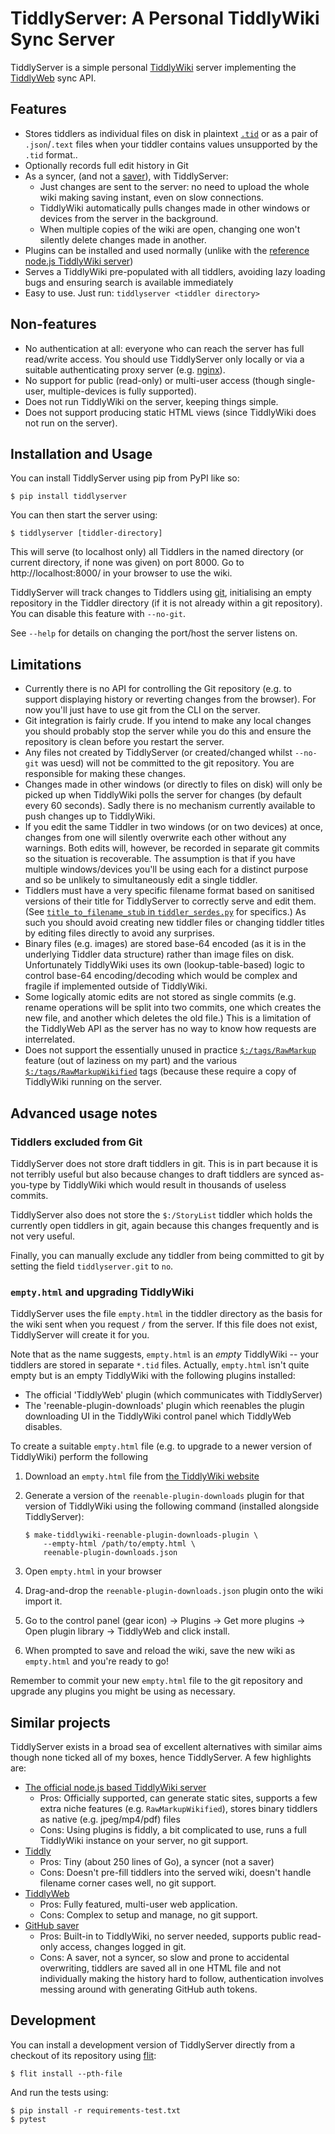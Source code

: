 TiddlyServer: A Personal TiddlyWiki Sync Server
===============================================

TiddlyServer is a simple personal [TiddlyWiki](https://tiddlywiki.com/) server
implementing the [TiddlyWeb](https://tiddlywiki.com/#TiddlyWeb) sync API.


Features
--------

* Stores tiddlers as individual files on disk in plaintext
  [`.tid`](https://tiddlywiki.com/#TiddlerFiles) or as a pair of
  `.json`/`.text` files when your tiddler contains values unsupported by the
  `.tid` format..
* Optionally records full edit history in Git
* As a syncer, (and not a [saver](https://github.com/philips/tiddly)), with
  TiddlyServer:
  * Just changes are sent to the server: no need to upload the whole wiki
    making saving instant, even on slow connections.
  * TiddlyWiki automatically pulls changes made in other windows or devices
    from the server in the background.
  * When multiple copies of the wiki are open, changing one won't silently
    delete changes made in another.
* Plugins can be installed and used normally (unlike with the 
  [reference node.js TiddlyWiki server](https://tiddlywiki.com/#GettingStarted%20-%20Node.js))
* Serves a TiddlyWiki pre-populated with all tiddlers, avoiding lazy loading
  bugs and ensuring search is available immediately
* Easy to use. Just run: `tiddlyserver <tiddler directory>`


Non-features
------------

* No authentication at all: everyone who can reach the server has full
  read/write access. You should use TiddlyServer only locally or via a suitable
  authenticating proxy server (e.g. [nginx](https://nginx.org/)).
* No support for public (read-only) or multi-user access (though single-user,
  multiple-devices is fully supported).
* Does not run TiddlyWiki on the server, keeping things simple.
* Does not support producing static HTML views (since TiddlyWiki does not run
  on the server).


Installation and Usage
----------------------

You can install TiddlyServer using pip from PyPI like so:

    $ pip install tiddlyserver

You can then start the server using:

    $ tiddlyserver [tiddler-directory]

This will serve (to localhost only) all Tiddlers in the named directory (or current
directory, if none was given) on port 8000. Go to http://localhost:8000/ in
your browser to use the wiki.

TiddlyServer will track changes to Tiddlers using [git](https://git-scm.com/),
initialising an empty repository in the Tiddler directory (if it is not already
within a git repository). You can disable this feature with `--no-git`.

See `--help` for details on changing the port/host the server listens on.


Limitations
-----------

* Currently there is no API for controlling the Git repository (e.g. to support
  displaying history or reverting changes from the browser). For now you'll
  just have to use git from the CLI on the server.
* Git integration is fairly crude. If you intend to make any local changes you
  should probably stop the server while you do this and ensure the repository
  is clean before you restart the server.
* Any files not created by TiddlyServer (or created/changed whilst
  `--no-git` was uesd) will not be committed to the git repository. You are
  responsible for making these changes.
* Changes made in other windows (or directly to files on disk) will only be
  picked up when TiddlyWiki polls the server for changes (by default every 60
  seconds). Sadly there is no mechanism currently available to push changes up
  to TiddlyWiki.
* If you edit the same Tiddler in two windows (or on two devices) at once,
  changes from one will silently overwrite each other without any warnings.
  Both edits will, however, be recorded in separate git commits so the
  situation is recoverable.  The assumption is that if you have multiple
  windows/devices you'll be using each for a distinct purpose and so be
  unlikely to simultaneously edit a single tiddler.
* Tiddlers must have a very specific filename format based on sanitised
  versions of their title for TiddlyServer to correctly serve and edit them.
  (See [`title_to_filename_stub` in
  `tiddler_serdes.py`](./tiddlyserver/tiddler_serdes.py) for specifics.) As
  such you should avoid creating new tiddler files or changing tiddler titles
  by editing files directly to avoid any surprises.
* Binary files (e.g. images) are stored base-64 encoded (as it is in the
  underlying Tiddler data structure) rather than image files on disk.
  Unfortunately TiddlyWiki uses its own (lookup-table-based) logic to control
  base-64 encoding/decoding which would be complex and fragile if implemented
  outside of TiddlyWiki.
* Some logically atomic edits are not stored as single commits (e.g. rename
  operations will be split into two commits, one which creates the new file,
  and another which deletes the old file.) This is a limitation of the
  TiddlyWeb API as the server has no way to know how requests are interrelated.
* Does not support the essentially unused in practice
  [`$:/tags/RawMarkup`](https://tiddlywiki.com/#SystemTag%3A%20%24%3A%2Ftags%2FRawMarkup)
  feature (out of laziness on my part) and the various
  [`$:/tags/RawMarkupWikified`](https://tiddlywiki.com/#SystemTag%3A%20%24%3A%2Ftags%2FRawMarkup)
  tags (because these require a copy of TiddlyWiki running on the server.


Advanced usage notes
--------------------

### Tiddlers excluded from Git

TiddlyServer does not store draft tiddlers in git. This is in part because it
is not terribly useful but also because changes to draft tiddlers are synced
as-you-type by TiddlyWiki which would result in thousands of useless commits.

TiddlyServer also does not store the `$:/StoryList` tiddler which holds the
currently open tiddlers in git, again because this changes frequently and is
not very useful.

Finally, you can manually exclude any tiddler from being committed to git by
setting the field `tiddlyserver.git` to `no`.


### `empty.html` and upgrading TiddlyWiki

TiddlyServer uses the file `empty.html` in the tiddler directory as the basis
for the wiki sent when you request `/` from the server. If this file does not
exist, TiddlyServer will create it for you.

Note that as the name suggests, `empty.html` is an *empty* TiddlyWiki -- your
tiddlers are stored in separate `*.tid` files. Actually, `empty.html` isn't
quite empty but is an empty TiddlyWiki with the following plugins installed:

* The official 'TiddlyWeb' plugin (which communicates with TiddlyServer)
* The 'reenable-plugin-downloads' plugin which reenables the plugin downloading
  UI in the TiddlyWiki control panel which TiddlyWeb disables.

To create a suitable `empty.html` file (e.g. to upgrade to a newer version of
TiddlyWiki) perform the following

1. Download an `empty.html` file from [the TiddlyWiki website](https://tiddlywiki.com/#GettingStarted)
2. Generate a version of the `reenable-plugin-downloads` plugin for that
   version of TiddlyWiki using the following command (installed alongside
   TiddlyServer):

       $ make-tiddlywiki-reenable-plugin-downloads-plugin \
           --empty-html /path/to/empty.html \
           reenable-plugin-downloads.json
3. Open `empty.html` in your browser
4. Drag-and-drop the `reenable-plugin-downloads.json` plugin onto the wiki
   import it.
5. Go to the control panel (gear icon) -> Plugins -> Get more plugins -> Open
   plugin library -> TiddlyWeb and click install.
6. When prompted to save and reload the wiki, save the new wiki as `empty.html`
   and you're ready to go!

Remember to commit your new `empty.html` file to the git repository and upgrade
any plugins you might be using as necessary.


Similar projects
----------------

TiddlyServer exists in a broad sea of excellent alternatives with similar aims
though none ticked all of my boxes, hence TiddlyServer. A few highlights are:

* [The official node.js based TiddlyWiki
  server](https://tiddlywiki.com/#GettingStarted%20-%20Node.js)
  * Pros: Officially supported, can generate static sites, supports a few extra
    niche features (e.g. `RawMarkupWikified`), stores binary tiddlers as native
    (e.g. jpeg/mp4/pdf) files
  * Cons: Using plugins is fiddly, a bit complicated to use, runs a full
    TiddlyWiki instance on your server, no git support.
* [Tiddly](https://github.com/philips/tiddly)
  * Pros: Tiny (about 250 lines of Go), a syncer (not a saver)
  * Cons: Doesn't pre-fill tiddlers into the served wiki, doesn't handle
    filename corner cases well, no git support.
* [TiddlyWeb](https://github.com/tiddlyweb/tiddlyweb)
  * Pros: Fully featured, multi-user web application.
  * Cons: Complex to setup and manage, no git support.
* [GitHub saver](https://tiddlywiki.com/#GitHub%20Saver%20Tutorial%20by%20Mohammad)
  * Pros: Built-in to TiddlyWiki, no server needed, supports public read-only
    access, changes logged in git.
  * Cons: A saver, not a syncer, so slow and prone to accidental overwriting,
    tiddlers are saved all in one HTML file and not individually making
    the history hard to follow, authentication involves messing around with
    generating GitHub auth tokens.

Development
-----------

You can install a development version of TiddlyServer directly from a checkout
of its repository using [flit](https://flit.readthedocs.io/):

    $ flit install --pth-file

And run the tests using:

    $ pip install -r requirements-test.txt
    $ pytest
